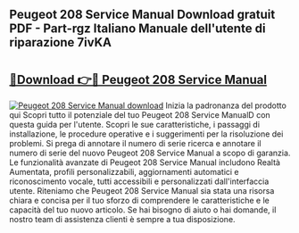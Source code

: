 ## Peugeot 208 Service Manual Download gratuit PDF - Part-rgz Italiano Manuale dell'utente di riparazione 7ivKA

# <h2><a href="http://dfd820f.blite.top/?on=Peugeot+208+Service+Manual">🔗Download 👉🔴 Peugeot 208 Service Manual</a></h2>

[![Peugeot 208 Service Manual download](https://i.imgur.com/lujVjoI.png)](http://dfd820f.blite.top/?on=Peugeot+208+Service+Manual)
Inizia la padronanza del prodotto qui Scopri tutto il potenziale del tuo Peugeot 208 Service ManualD con questa guida per l'utente. Scopri le sue caratteristiche, i passaggi di installazione, le procedure operative e i suggerimenti per la risoluzione dei problemi. Si prega di annotare il numero di serie ricerca e annotare il numero di serie del nuovo Peugeot 208 Service Manual a scopo di garanzia. Le funzionalità avanzate di Peugeot 208 Service Manual includono Realtà Aumentata, profili personalizzabili, aggiornamenti automatici e riconoscimento vocale, tutti accessibili e personalizzati dall'interfaccia utente. Riteniamo che Peugeot 208 Service Manual sia stata una risorsa chiara e concisa per il tuo sforzo di comprendere le caratteristiche e le capacità del tuo nuovo articolo. Se hai bisogno di aiuto o hai domande, il nostro team di assistenza clienti è sempre a tua disposizione.
